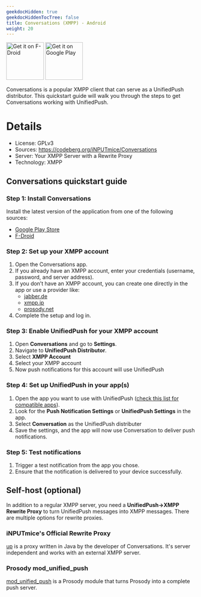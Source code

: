 ```yaml
---
geekdocHidden: true
geekdocHiddenTocTree: false
title: Conversations (XMPP) - Android
weight: 20
---
```


[<img alt="Get it on F-Droid" src="/img/f-droid-badge.png" height=100 >](https://f-droid.org/en/packages/eu.siacs.conversations/)
[<img alt="Get it on Google Play" src="/img/google-play-badge.png" height=100>](https://play.google.com/store/apps/details?id=eu.siacs.conversations&pcampaignid=web_share)

Conversations is a popular XMPP client that can serve as a UnifiedPush distributor. This quickstart guide will walk you through the steps to get Conversations working with UnifiedPush.

# Details

* License: GPLv3
* Sources: <https://codeberg.org/iNPUTmice/Conversations>
* Server: Your XMPP Server with a Rewrite Proxy
* Technology: XMPP

## Conversations quickstart guide

### Step 1: Install Conversations

Install the latest version of the application from one of the following sources:

* [Google Play Store](https://play.google.com/store/apps/details?id=eu.siacs.conversations&pcampaignid=web_share)
* [F-Droid](https://f-droid.org/en/packages/eu.siacs.conversations/)

### Step 2: Set up your XMPP account

1. Open the Conversations app.
2. If you already have an XMPP account, enter your credentials (username, password, and server address).
3. If you don’t have an XMPP account, you can create one directly in the app or use a provider like:
    * [jabber.de](https://www.jabber.de/)
    * [xmpp.jp](https://xmpp.jp/)
    * [prosody.net](https://prosody.net/)
4. Complete the setup and log in.

### Step 3: Enable UnifiedPush for your XMPP account

1. Open **Conversations** and go to **Settings**.
2. Navigate to **UnifiedPush Distributor**.
3. Select **XMPP Account**
4. Select your XMPP account
5. Now push notifications for this account will use UnifiedPush

### Step 4: Set up UnifiedPush in your app(s)

1. Open the app you want to use with UnifiedPush ([check this list for compatible apps](/users/apps/)).
2. Look for the **Push Notification Settings** or **UnifiedPush Settings** in the app.
3. Select **Conversation** as the UnifiedPush distributer
4. Save the settings, and the app will now use Conversation to deliver push notifications.

### Step 5: Test notifications

1. Trigger a test notification from the app you chose.
2. Ensure that the notification is delivered to your device successfully.

## Self-host (optional)

In addition to a regular XMPP server, you need a **UnifiedPush->XMPP Rewrite Proxy** to turn UnifiedPush messages into XMPP messages. There are multiple options for rewrite proxies.

### iNPUTmice's Official Rewrite Proxy

[up](https://codeberg.org/iNPUTmice/up) is a proxy written in Java by the developer of Conversations. It's server independent and works with an external XMPP server.

### Prosody mod_unified_push

[mod_unified_push](https://modules.prosody.im/mod_unified_push) is a Prosody module that turns Prosody into a complete push server.
